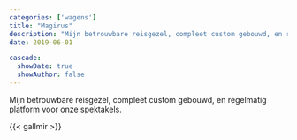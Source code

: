 ```yaml
---
categories: ['wagens']
title: "Magirus"
description: "Mijn betrouwbare reisgezel, compleet custom gebouwd, en regelmatig platform voor onze spektakels."
date: 2019-06-01

cascade:
  showDate: true
  showAuthor: false
---
```


Mijn betrouwbare reisgezel, compleet custom gebouwd, en regelmatig platform voor onze spektakels.

{{< gallmir >}}
